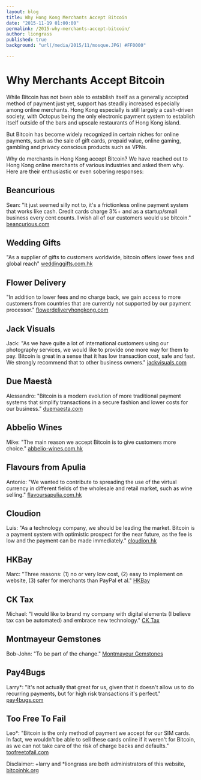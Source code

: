 ```yaml
---
layout: blog
title: Why Hong Kong Merchants Accept Bitcoin
date: "2015-11-19 01:00:00"
permalink: /2015-why-merchants-accept-bitcoin/
author: liongrass
published: true
background: "url(/media/2015/11/mosque.JPG) #FF0000"

---
```


# Why Merchants Accept Bitcoin

While Bitcoin has not been able to establish itself as a generally accepted method of payment just yet, support has steadily increased especially among online merchants. Hong Kong especially is still largely a cash-driven society, with Octopus being the only electronic payment system to establish itself outside of the bars and upscale restaurants of Hong Kong island.

But Bitcoin has become widely recognized in certain niches for online payments, such as the sale of gift cards, prepaid value, online gaming, gambling and privacy conscious products such as VPNs.

Why do merchants in Hong Kong accept Bitcoin?
We have reached out to Hong Kong online merchants of various industries and asked them why. Here are their enthusiastic or even sobering responses:

## Beancurious

Sean:
"It just seemed silly not to, it's a frictionless online payment system that works like cash. Credit cards charge 3%+ and as a startup/small business every cent counts. I wish all of our customers would use bitcoin."
[beancurious.com](http://www.beancurious.com/)

## Wedding Gifts

"As a supplier of gifts to customers worldwide, bitcoin offers lower fees and global reach"
[weddinggifts.com.hk](http://weddinggifts.com.hk/)

## Flower Delivery

"In addition to lower fees and no charge back, we gain access to more customers from countries that are currently not supported by our payment processor."
[flowerdeliveryhongkong.com](http://www.flowerdeliveryhongkong.com/)

## Jack Visuals

Jack:
"As we have quite a lot of international customers using our photography services, we would like to provide one more way for them to pay. Bitcoin is great in a sense that it has low transaction cost, safe and fast. We strongly recommend that to other business owners."
[jackvisuals.com](http://www.jackvisuals.com/)

## Due Maestà

Alessandro:
"Bitcoin is a modern evolution of more traditional payment systems that simplify transactions in a secure fashion and lower costs for our business."
[duemaesta.com](http://www.duemaesta.com/)

## Abbelio Wines

Mike: "The main reason we accept Bitcoin is to give customers more choice."
[abbelio-wines.com.hk](https://www.abbelio-wines.com.hk/)

## Flavours from Apulia

Antonio: "We wanted to contribute to spreading the use of the virtual currency in different fields of the wholesale and retail market, such as wine selling."
[flavoursapulia.com.hk](https://www.flavoursapulia.com.hk/estore/home)

## Cloudion

Luis:
"As a technology company, we should be leading the market. Bitcoin is a payment system with optimistic prospect for the near future, as the fee is low and the payment can be made immediately."
[cloudion.hk](http://cloudion.hk/)

## HKBay

Marc:
"Three reasons: (1) no or very low cost, (2) easy to implement on website, (3) safer for merchants than PayPal et al."
[HKBay](http://www.hkbay.com/store/index.php?language=en)

## CK Tax

Michael:
"I would like to brand my company with digital elements (I believe tax can be automated) and embrace new technology."
[CK Tax](http://www.ck-tax.com/)

## Montmayeur Gemstones

Bob-John:
"To be part of the change."
[Montmayeur Gemstones](https://www.instagram.com/bobjohn_montmayeur/)

## Pay4Bugs

Larry*:
"It's not actually that great for us, given that it doesn't allow us to do recurring payments, but for high risk transactions it's perfect."
[pay4bugs.com](https://www.pay4bugs.com/)

## Too Free To Fail

Leo*:
"Bitcoin is the only method of payment we accept for our SIM cards. In fact, we wouldn't be able to sell these cards online if it weren't for Bitcoin, as we can not take care of the risk of charge backs and defaults."
[toofreetofail.com](https://toofreetofail.com/)

Disclaimer: +larry and *liongrass are both administrators of this website, [bitcoinhk.org](https://www.bitcoinhk.org)


